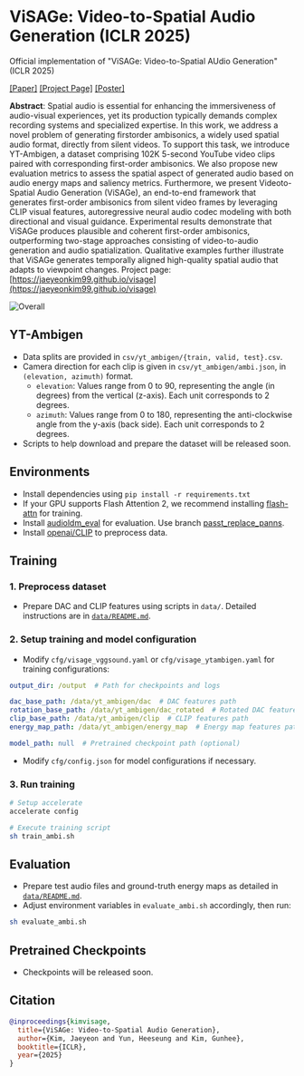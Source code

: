 # ViSAGe: Video-to-Spatial Audio Generation (ICLR 2025)

Official implementation of "ViSAGe: Video-to-Spatial AUdio Generation" (ICLR 2025)

[[Paper]](https://openreview.net/pdf?id=8bF1Vaj9tm) [[Project Page]](https://jaeyeonkim99.github.io/visage/)  [[Poster]](assets/visage_poster.pdf)

**Abstract**: Spatial audio is essential for enhancing the immersiveness of audio-visual experiences, yet its production typically demands complex recording systems and specialized expertise. In this work, we address a novel problem of generating firstorder ambisonics, a widely used spatial audio format, directly from silent videos. To support this task, we introduce YT-Ambigen, a dataset comprising 102K 5-second YouTube video clips paired with corresponding first-order ambisonics. We also propose new evaluation metrics to assess the spatial aspect of generated audio based on audio energy maps and saliency metrics. Furthermore, we present Videoto-Spatial Audio Generation (ViSAGe), an end-to-end framework that generates first-order ambisonics from silent video frames by leveraging CLIP visual features, autoregressive neural audio codec modeling with both directional and visual guidance. Experimental results demonstrate that ViSAGe produces plausible and
coherent first-order ambisonics, outperforming two-stage approaches consisting of video-to-audio generation and audio spatialization. Qualitative examples further
illustrate that ViSAGe generates temporally aligned high-quality spatial audio that adapts to viewpoint changes. Project page: [https://jaeyeonkim99.github.io/visage](https://jaeyeonkim99.github.io/visage)

![Overall](assets/keyidea.png)

## YT-Ambigen

- Data splits are provided in `csv/yt_ambigen/{train, valid, test}.csv`.
- Camera direction for each clip is given in `csv/yt_ambigen/ambi.json`, in `(elevation, azimuth)` format.
  - `elevation`: Values range from 0 to 90, representing the angle (in degrees) from the vertical (z-axis). Each unit corresponds to 2 degrees.
  - `azimuth`: Values range from 0 to 180, representing the anti-clockwise angle from the y-axis (back side). Each unit corresponds to 2 degrees.
- Scripts to help download and prepare the dataset will be released soon.

## Environments

- Install dependencies using `pip install -r requirements.txt`
- If your GPU supports Flash Attention 2, we recommend installing [flash-attn](https://github.com/Dao-AILab/flash-attention) for training.
- Install [audioldm_eval](https://github.com/haoheliu/audioldm_eval) for evaluation. Use branch [passt_replace_panns](https://github.com/haoheliu/audioldm_eval/tree/passt_replace_panns).
- Install [openai/CLIP](https://github.com/openai/CLIP) to preprocess data.

## Training

### 1. Preprocess dataset

- Prepare DAC and CLIP features using scripts in `data/`. Detailed instructions are in [`data/README.md`](data/README.md).

### 2. Setup training and model configuration

- Modify `cfg/visage_vggsound.yaml` or `cfg/visage_ytambigen.yaml` for training configurations:

```yaml
output_dir: /output  # Path for checkpoints and logs

dac_base_path: /data/yt_ambigen/dac  # DAC features path
rotation_base_path: /data/yt_ambigen/dac_rotated  # Rotated DAC features path
clip_base_path: /data/yt_ambigen/clip  # CLIP features path
energy_map_path: /data/yt_ambigen/energy_map  # Energy map features path

model_path: null  # Pretrained checkpoint path (optional)
```

- Modify `cfg/config.json` for model configurations if necessary.

### 3. Run training

```bash
# Setup accelerate
accelerate config

# Execute training script
sh train_ambi.sh
```

## Evaluation

- Prepare test audio files and ground-truth energy maps as detailed in [`data/README.md`](data/README.md).
- Adjust environment variables in `evaluate_ambi.sh` accordingly, then run:

```bash
sh evaluate_ambi.sh
```

## Pretrained Checkpoints

- Checkpoints will be released soon.

## Citation

```bibtex
@inproceedings{kimvisage,
  title={ViSAGe: Video-to-Spatial Audio Generation},
  author={Kim, Jaeyeon and Yun, Heeseung and Kim, Gunhee},
  booktitle={ICLR},
  year={2025}
}
```
